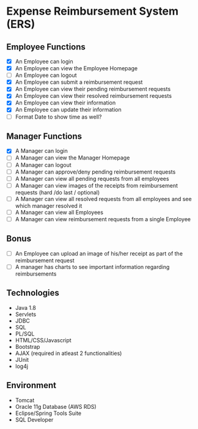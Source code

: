 # Expense Reimbursement System (ERS)

## Employee Functions
- [x] An Employee can login
- [x] An Employee can view the Employee Homepage
- [ ] An Employee can logout
- [x] An Employee can submit a reimbursement request
- [x] An Employee can view their pending reimbursement requests
- [x] An Employee can view their resolved reimbursement requests
- [x] An Employee can view their information
- [x] An Employee can update their information
- [ ] Format Date to show time as well?

## Manager Functions
- [x] A Manager can login
- [ ] A Manager can view the Manager Homepage
- [ ] A Manager can logout
- [ ] A Manager can approve/deny pending reimbursement requests
- [ ] A Manager can view all pending requests from all employees
- [ ] A Manager can view images of the receipts from reimbursement requests (hard /do last / optional)
- [ ] A Manager can view all resolved requests from all employees and see which manager resolved it
- [ ] A Manager can view all Employees
- [ ] A Manager can view reimbursement requests from a single Employee

## Bonus
- [ ] An Employee can upload an image of his/her receipt as part of the reimbursement request 
- [ ] A manager has charts to see important information regarding reimbursements

## Technologies
- Java 1.8
- Servlets
- JDBC
- SQL
- PL/SQL
- HTML/CSS/Javascript
- Bootstrap
- AJAX (required in atleast 2 functionalities)
- JUnit
- log4j

## Environment
- Tomcat
- Oracle 11g Database (AWS RDS)
- Eclipse/Spring Tools Suite
- SQL Developer
